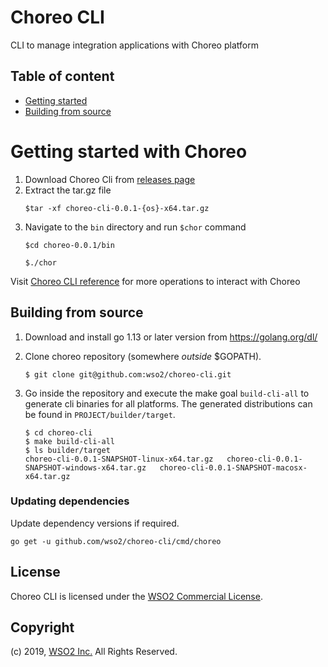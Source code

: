 # Choreo CLI

CLI to manage integration applications with Choreo platform

## Table of content
- [Getting started](docs/cli/reference.md)
- [Building from source](#building-from-source)

# Getting started with Choreo

1. Download Choreo Cli from [releases page](https://github.com/wso2/choreo-cli/releases)
2. Extract the tar.gz file
    ```
    $tar -xf choreo-cli-0.0.1-{os}-x64.tar.gz
    ```
3. Navigate to the `bin` directory and run `$chor` command
    ```
    $cd choreo-0.0.1/bin
    ```
    ```
    $./chor
    ```
Visit [Choreo CLI reference](docs/reference.md) for more operations to interact with Choreo 

## Building from source

1. Download and install go 1.13 or later version from https://golang.org/dl/

2. Clone choreo repository (somewhere _outside_ $GOPATH).

    ```
    $ git clone git@github.com:wso2/choreo-cli.git
    ```

3. Go inside the repository and execute the make goal `build-cli-all` to generate cli binaries for all platforms. The generated distributions can be found in `PROJECT/builder/target`.
    ```
    $ cd choreo-cli
    $ make build-cli-all
    $ ls builder/target
    choreo-cli-0.0.1-SNAPSHOT-linux-x64.tar.gz   choreo-cli-0.0.1-SNAPSHOT-windows-x64.tar.gz   choreo-cli-0.0.1-SNAPSHOT-macosx-x64.tar.gz
    ```
    
### Updating dependencies

Update dependency versions if required.

```
go get -u github.com/wso2/choreo-cli/cmd/choreo
```

## License

Choreo CLI is licensed under the [WSO2 Commercial License](http://wso2.com/licenses).

## Copyright

(c) 2019, [WSO2 Inc.](http://www.wso2.org) All Rights Reserved.
